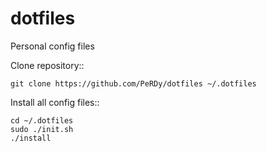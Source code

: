 # dotfiles
Personal config files

Clone repository::
    
    git clone https://github.com/PeRDy/dotfiles ~/.dotfiles

Install all config files::

    cd ~/.dotfiles
    sudo ./init.sh
    ./install

